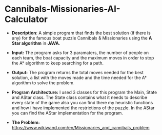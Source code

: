 # Cannibals-Missionaries-AI-Calculator

- **Description:**
A simple program that finds the best solution (if there is any) for the famous boat puzzle Cannibals & Missionaries using the **A Star algorithm** in **JAVA**.

- **Input:**
The program asks for 3 paramaters, the number of people on each team, the boat capacity and the maximum moves in order to stop the A* algorithm to keep searching for a path.

- **Output:**
The program returns the total moves needed for the best solution, a list with the moves made and the time needed for the A* algorithm to solve the problem.

- **Program Architecture:**
I used 3 classes for this program the Main, State and AStar class.
The State class contains what it needs to describe every state of the game also you can find there my heuristic functions and how i have implemented the restrictions of the puzzle. 
In the AStar you can find the AStar implementation for the program.

- **The Problem:**
https://www.wikiwand.com/en/Missionaries_and_cannibals_problem
